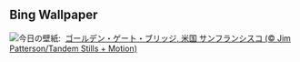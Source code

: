 ## Bing Wallpaper
![](https://www.bing.com/th?id=OHR.GoldenGateLight_JA-JP2205373586_UHD.jpg&w=1000)今日の壁紙: &nbsp;[ゴールデン・ゲート・ブリッジ, 米国 サンフランシスコ (© Jim Patterson/Tandem Stills + Motion)](https://www.bing.com/th?id=OHR.GoldenGateLight_JA-JP2205373586_UHD.jpg)
<br><br/>
